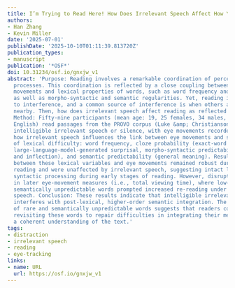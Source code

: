 ```yaml
---
title: I’m Trying to Read Here! How Does Irrelevant Speech Affect How You Read?
authors:
- Han Zhang
- Kevin Miller
date: '2025-07-01'
publishDate: '2025-10-10T01:11:39.813720Z'
publication_types:
- manuscript
publication: '*OSF*'
doi: 10.31234/osf.io/gnxjw_v1
abstract: 'Purpose: Reading involves a remarkable coordination of perceptual and linguistic
  processes. This coordination is reflected by a close coupling between reading eye
  movements and lexical properties of words, such as word frequency and predictability,
  as well as morpho-syntactic and semantic regularities. Yet, reading is also subject
  to interference, and a common source of interference is when others are speaking
  nearby. Then, how does irrelevant speech affect reading as reflected in eye movements?
  Method: Fifty-nine participants (mean age: 19, 25 females, 34 males, primary language:
  English) read passages from the PROVO corpus (Luke &amp; Christianson, 2018) under
  intelligible irrelevant speech or silence, with eye movements recorded. We investigated
  how irrelevant speech influences the link between eye movements and several indicators
  of lexical difficulty: word frequency, cloze probability (exact-word predictability),
  large-language-model-generated surprisal, morpho-syntactic predictability (part-of-speech
  and inflection), and semantic predictability (general meaning). Results: Relationships
  between these lexical variables and eye movements remained robust during first-pass
  reading and were unaffected by irrelevant speech, suggesting intact lexical and
  syntactic processing during early stages of reading. However, disruption emerged
  in later eye-movement measures (i.e., total viewing time), where low-frequency and
  semantically unpredictable words prompted increased re-reading under irrelevant
  speech. Conclusion: These results indicate that intelligible irrelevant speech selectively
  interferes with post-lexical, higher-order semantic integration. The increased re-reading
  of rare and semantically unpredictable words suggests that readers compensate by
  revisiting these words to repair difficulties in integrating their meanings into
  a coherent understanding of the text.'
tags:
- distraction
- irrelevant speech
- reading
- eye-tracking
links:
- name: URL
  url: https://osf.io/gnxjw_v1
---
```


